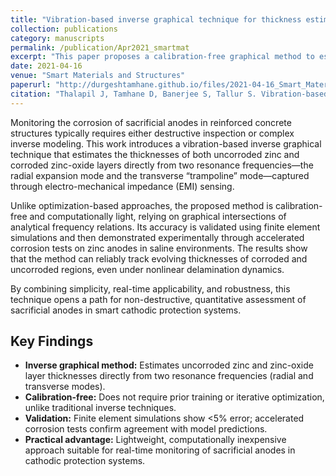 ```yaml
---
title: "Vibration-based inverse graphical technique for thickness estimation of bulk acoustic wave (BAW) resonators: application for corrosion monitoring of sacrificial anodes"
collection: publications
category: manuscripts
permalink: /publication/Apr2021_smartmat
excerpt: "This paper proposes a calibration-free graphical method to estimate zinc and zinc-oxide layer thicknesses on sacrificial anodes from bulk acoustic wave resonances. Validated with finite element analysis and accelerated corrosion experiments, the approach offers a simple and reliable tool for real-time anode health monitoring."
date: 2021-04-16
venue: "Smart Materials and Structures"
paperurl: "http://durgeshtamhane.github.io/files/2021-04-16_Smart_Materials.pdf"
citation: "Thalapil J, Tamhane D, Banerjee S, Tallur S. Vibration-based inverse graphical technique for thickness estimation of bulk acoustic wave (BAW) resonators: application for corrosion monitoring of sacrificial anodes. Smart Mater. Struct. 30 (2021) 055015."
---
```

Monitoring the corrosion of sacrificial anodes in reinforced concrete structures typically requires either destructive inspection or
complex inverse modeling. 
This work introduces a vibration-based inverse graphical technique that estimates the thicknesses of both uncorroded zinc
and corroded zinc-oxide layers directly from two resonance frequencies—the radial expansion mode and the transverse “trampoline”
mode—captured through electro-mechanical impedance (EMI) sensing.

Unlike optimization-based approaches, the proposed method is calibration-free and computationally light,
relying on graphical intersections of analytical frequency relations. Its accuracy is validated using finite element simulations
and then demonstrated experimentally through accelerated corrosion tests on zinc anodes in saline environments.
The results show that the method can reliably track evolving thicknesses of corroded and uncorroded regions,
even under nonlinear delamination dynamics.

By combining simplicity, real-time applicability, and robustness, this technique opens a path for non-destructive,
quantitative assessment of sacrificial anodes in smart cathodic protection systems.

## Key Findings
- **Inverse graphical method:** Estimates uncorroded zinc and zinc-oxide layer thicknesses directly from two resonance frequencies (radial and transverse modes).  
- **Calibration-free:** Does not require prior training or iterative optimization, unlike traditional inverse techniques.  
- **Validation:** Finite element simulations show <5% error; accelerated corrosion tests confirm agreement with model predictions.  
- **Practical advantage:** Lightweight, computationally inexpensive approach suitable for real-time monitoring of sacrificial anodes in cathodic protection systems.  

